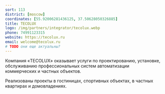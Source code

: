 ```yaml
---
sort: 113
district: [moscow]
coordinates: [55.92006281436125, 37.50628050326885]
title: TECOLUX
logo: /img/partners/integrator/tecolux.webp
phone: 74991123315
website: https://tecolux.ru
email: welcome@tecolux.ru
# TODO они еще актуальны? 
---
```


Компания «TECOLUX» оказывает услуги по проектированию, установке, обслуживанию профессиональных систем автоматизации коммерческих и частных объектов.

Реализованы проекты в гостиницах, спортивных объектах, в частных квартирах и домовладениях.
